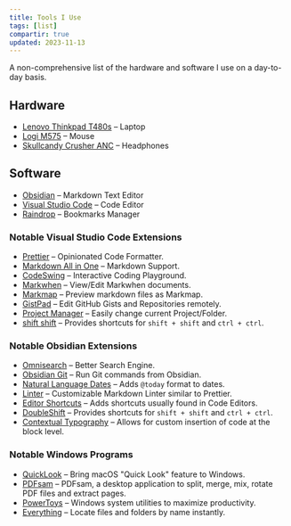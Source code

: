 ```yaml
---
title: Tools I Use
tags: [list]
compartir: true
updated: 2023-11-13
---
```


A non-comprehensive list of the hardware and software I use on a day-to-day basis.

## Hardware

* [Lenovo Thinkpad T480s](https://www.notebookcheck.net/Lenovo-ThinkPad-T480s-20L8S02D00.294734.0.html) – Laptop
* [Logi M575](https://www.logitech.com/en-us/products/mice/m575-ergo-wireless-trackball) – Mouse
* [Skullcandy Crusher ANC](https://info.skullcandy.com/Support?Dest=hc%2Fen-us%2Farticles%2F360034534854-Crusher-ANC-Wireless) – Headphones

## Software

* [Obsidian](https://obsidian.md/) – Markdown Text Editor
* [Visual Studio Code](https://code.visualstudio.com/) – Code Editor
* [Raindrop](https://raindrop.io/) – Bookmarks Manager

### Notable Visual Studio Code Extensions

* [Prettier](https://marketplace.visualstudio.com/items?itemName=esbenp.prettier-vscode) – Opinionated Code Formatter.
* [Markdown All in One](https://marketplace.visualstudio.com/items?itemName=yzhang.markdown-all-in-one) – Markdown Support.
* [CodeSwing](https://marketplace.visualstudio.com/items?itemName=codespaces-Contrib.codeswing) – Interactive Coding Playground.
* [Markwhen](https://marketplace.visualstudio.com/items?itemName=Markwhen.markwhen) – View/Edit Markwhen documents.
* [Markmap](https://marketplace.visualstudio.com/items?itemName=gera2ld.markmap-vscode) – Preview markdown files as Markmap.
* [GistPad](https://marketplace.visualstudio.com/items?itemName=vsls-contrib.gistfs) – Edit GitHub Gists and Repositories remotely.
* [Project Manager](https://marketplace.visualstudio.com/items?itemName=alefragnani.project-manager) – Easily change current Project/Folder.
* [shift shift](https://marketplace.visualstudio.com/items?itemName=ahgood.shift-shift) – Provides shortcuts for `shift + shift` and `ctrl + ctrl`.

### Notable Obsidian Extensions

* [Omnisearch](https://github.com/scambier/obsidian-omnisearch) – Better Search Engine.
* [Obsidian Git](https://github.com/denolehov/obsidian-git) – Run Git commands from Obsidian.
* [Natural Language Dates](https://github.com/argenos/nldates-obsidian) – Adds `@today` format to dates.
* [Linter](https://github.com/platers/obsidian-linter) – Customizable Markdown Linter similar to Prettier.
* [Editor Shortcuts](https://github.com/timhor/obsidian-editor-shortcuts) – Adds shortcuts usually found in Code Editors.
* [DoubleShift](https://github.com/Qwyntex/doubleshift) – Provides shortcuts for `shift + shift` and `ctrl + ctrl`.
* [Contextual Typography](https://github.com/mgmeyers/obsidian-contextual-typography) – Allows for custom insertion of code at the block level.

### Notable Windows Programs

* [QuickLook](https://github.com/QL-Win/QuickLook) – Bring macOS "Quick Look" feature to Windows.
* [PDFsam](https://github.com/torakiki/pdfsam) – PDFsam, a desktop application to split, merge, mix, rotate PDF files and extract pages.
* [PowerToys](https://github.com/microsoft/PowerToys) – Windows system utilities to maximize productivity.
* [Everything](https://www.voidtools.com/) – Locate files and folders by name instantly.

